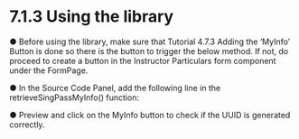# 7.1.3 Using the library

● Before using the library, make sure that Tutorial 4.7.3 Adding the ‘MyInfo’ Button is done so there is the button to trigger the below method. If not, do proceed to create a button in the Instructor Particulars form component under the FormPage.

● In the Source Code Panel, add the following line in the retrieveSingPassMyInfo() 	function:



● Preview and click on the MyInfo button to check if the UUID is generated correctly.







